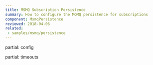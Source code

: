 ```yaml
---
title: MSMQ Subscription Persistence
summary: How to configure the MQMQ persistence for subscriptions
component: MsmqPersistence
reviewed: 2018-04-06
related:
 - samples/msmq/persistence
---
```


partial: config


partial: timeouts